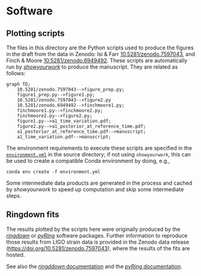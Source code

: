 # Software

## Plotting scripts

The files in this directory are the Python scripts used to produce the figures
in the draft from the data in Zenodo: Isi & Farr [10.5281/zenodo.7597043](https://doi.org/10.5281/zenodo.7597043), and
Finch & Moore [10.5281/zenodo.6949492](https://doi.org/10.5281/zenodo.6949492). These scripts are automatically run by
_[showyourwork](http://show-your.work)_ to produce the manuscript. They are
related as follows:

```mermaid
graph TD;
    10.5281/zenodo.7597043-->figure_prep.py;
    figure1_prep.py-->figure1.py;
    10.5281/zenodo.7597043-->figure2.py
    10.5281/zenodo.6949492-->finchmoore1.py;
    finchmoore1.py-->finchmoore2.py;
    finchmoore2.py-->figure2.py;
    figure1.py-->a1_time_variation.pdf;
    figure2.py-->a1_posterior_at_reference_time.pdf;
    a1_posterior_at_reference_time.pdf-->manuscript;
    a1_time_variation.pdf-->manuscript;
```

The environment requirements to execute these scripts are specified in the [`environment.yml`](https://github.com/maxisi/gw150914_rd_comment/blob/main/environment.yml) in the source directory; if not using `showyourwork`, this can be used to create a compatible Conda environment by doing, e.g.,

```
conda env create -f environment.yml
```

Some intermediate data products are generated in the process and cached by
_showyourwork_ to speed up computation and skip some intermediate steps.

## Ringdown fits

The results plotted by the scripts here were originally produced by the
_[ringdown](https://github.com/maxisi/ringdown)_ or
_[pyRing](https://git.ligo.org/lscsoft/pyring)_ software packages. Further
information to reproduce those results from LIGO strain data is provided in the
Zenodo data release (https://doi.org/10.5281/zenodo.7597043), where the results 
of the fits are hosted.

See also the [_ringddown_ documentation](https://ringdown.readthedocs.io/en/latest/index.html) and the [_pyRing_ documentation](https://lscsoft.docs.ligo.org/pyring/).
